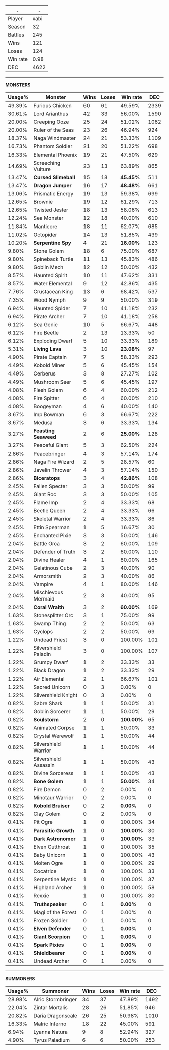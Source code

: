 .|.
|-|-
Player|xabi
Season|32
Battles|245
Wins|121
Loses|124
Win rate|0.98
DEC|4622

---
**MONSTERS**

Usage%|Monster|Wins|Loses|Win rate|DEC|
-|-|-|-|-|-|
49.39%|Furious Chicken|60|61|49.59%|2339|
30.61%|Lord Arianthus|42|33|56.00%|1590|
20.00%|Creeping Ooze|25|24|51.02%|1062|
20.00%|Ruler of the Seas|23|26|46.94%|924|
18.37%|Naga Windmaster|24|21|53.33%|1109|
16.73%|Phantom Soldier|21|20|51.22%|698|
16.33%|Elemental Phoenix|19|21|47.50%|629|
14.69%|Screeching Vulture|23|13|63.89%|865|
13.47%|**Cursed Slimeball**|15|18|**45.45%**|511|
13.47%|**Dragon Jumper**|16|17|**48.48%**|661|
13.06%|Prismatic Energy|19|13|59.38%|699|
12.65%|Brownie|19|12|61.29%|713|
12.65%|Twisted Jester|18|13|58.06%|613|
12.24%|Sea Monster|12|18|40.00%|610|
11.84%|Manticore|18|11|62.07%|685|
11.02%|Octopider|14|13|51.85%|439|
10.20%|**Serpentine Spy**|4|21|**16.00%**|123|
9.80%|Stone Golem|18|6|75.00%|687|
9.80%|Spineback Turtle|11|13|45.83%|486|
9.80%|Goblin Mech|12|12|50.00%|432|
8.57%|Haunted Spirit|10|11|47.62%|331|
8.57%|Water Elemental|9|12|42.86%|435|
7.76%|Crustacean King|13|6|68.42%|537|
7.35%|Wood Nymph|9|9|50.00%|319|
6.94%|Haunted Spider|7|10|41.18%|232|
6.94%|Pirate Archer|7|10|41.18%|258|
6.12%|Sea Genie|10|5|66.67%|448|
6.12%|Fire Beetle|2|13|13.33%|50|
6.12%|Exploding Dwarf|5|10|33.33%|189|
5.31%|**Living Lava**|3|10|**23.08%**|97|
4.90%|Pirate Captain|7|5|58.33%|293|
4.49%|Kobold Miner|5|6|45.45%|154|
4.49%|Cerberus|3|8|27.27%|102|
4.49%|Mushroom Seer|5|6|45.45%|197|
4.08%|Flesh Golem|6|4|60.00%|212|
4.08%|Fire Spitter|6|4|60.00%|210|
4.08%|Boogeyman|4|6|40.00%|140|
3.67%|Imp Bowman|6|3|66.67%|222|
3.67%|Medusa|3|6|33.33%|134|
3.27%|**Feasting Seaweed**|2|6|**25.00%**|128|
3.27%|Peaceful Giant|5|3|62.50%|224|
2.86%|Peacebringer|4|3|57.14%|174|
2.86%|Naga Fire Wizard|2|5|28.57%|60|
2.86%|Javelin Thrower|4|3|57.14%|150|
2.86%|**Biceratops**|3|4|**42.86%**|108|
2.45%|Fallen Specter|3|3|50.00%|99|
2.45%|Giant Roc|3|3|50.00%|105|
2.45%|Flame Imp|2|4|33.33%|68|
2.45%|Beetle Queen|2|4|33.33%|66|
2.45%|Skeletal Warrior|2|4|33.33%|86|
2.45%|Ettin Spearman|1|5|16.67%|30|
2.45%|Enchanted Pixie|3|3|50.00%|146|
2.04%|Battle Orca|3|2|60.00%|109|
2.04%|Defender of Truth|3|2|60.00%|110|
2.04%|Divine Healer|4|1|80.00%|165|
2.04%|Gelatinous Cube|2|3|40.00%|90|
2.04%|Armorsmith|2|3|40.00%|86|
2.04%|Vampire|4|1|80.00%|146|
2.04%|Mischievous Mermaid|2|3|40.00%|95|
2.04%|**Coral Wraith**|3|2|**60.00%**|169|
1.63%|Stonesplitter Orc|3|1|75.00%|99|
1.63%|Swamp Thing|2|2|50.00%|63|
1.63%|Cyclops|2|2|50.00%|69|
1.22%|Undead Priest|3|0|100.00%|101|
1.22%|Silvershield Paladin|3|0|100.00%|107|
1.22%|Grumpy Dwarf|1|2|33.33%|33|
1.22%|Black Dragon|1|2|33.33%|29|
1.22%|Air Elemental|2|1|66.67%|101|
1.22%|Sacred Unicorn|0|3|0.00%|0|
1.22%|Silvershield Knight|0|3|0.00%|0|
0.82%|Sabre Shark|1|1|50.00%|31|
0.82%|Goblin Sorcerer|1|1|50.00%|29|
0.82%|**Soulstorm**|2|0|**100.00%**|65|
0.82%|Animated Corpse|1|1|50.00%|33|
0.82%|Crystal Werewolf|1|1|50.00%|44|
0.82%|Silvershield Warrior|1|1|50.00%|44|
0.82%|Silvershield Assassin|1|1|50.00%|43|
0.82%|Divine Sorceress|1|1|50.00%|43|
0.82%|**Bone Golem**|1|1|**50.00%**|34|
0.82%|Fire Demon|0|2|0.00%|0|
0.82%|Minotaur Warrior|0|2|0.00%|0|
0.82%|**Kobold Bruiser**|0|2|**0.00%**|0|
0.82%|Clay Golem|0|2|0.00%|0|
0.41%|Pit Ogre|1|0|100.00%|34|
0.41%|**Parasitic Growth**|1|0|**100.00%**|30|
0.41%|**Dark Astronomer**|1|0|**100.00%**|33|
0.41%|Elven Cutthroat|1|0|100.00%|35|
0.41%|Baby Unicorn|1|0|100.00%|43|
0.41%|Molten Ogre|1|0|100.00%|29|
0.41%|Cocatrice|1|0|100.00%|33|
0.41%|Serpentine Mystic|1|0|100.00%|37|
0.41%|Highland Archer|1|0|100.00%|58|
0.41%|Rexxie|1|0|100.00%|80|
0.41%|**Truthspeaker**|0|1|**0.00%**|0|
0.41%|Magi of the Forest|0|1|0.00%|0|
0.41%|Frozen Soldier|0|1|0.00%|0|
0.41%|**Elven Defender**|0|1|**0.00%**|0|
0.41%|**Giant Scorpion**|0|1|**0.00%**|0|
0.41%|**Spark Pixies**|0|1|**0.00%**|0|
0.41%|**Shieldbearer**|0|1|**0.00%**|0|
0.41%|Undead Archer|0|1|0.00%|0|

---
**SUMMONERS**

Usage%|Summoner|Wins|Loses|Win rate|DEC|
-|-|-|-|-|-|
28.98%|Alric Stormbringer|34|37|47.89%|1492|
22.04%|Zintar Mortalis|28|26|51.85%|946|
20.82%|Daria Dragonscale|26|25|50.98%|1010|
16.33%|Malric Inferno|18|22|45.00%|591|
6.94%|Lyanna Natura|9|8|52.94%|327|
4.90%|Tyrus Paladium|6|6|50.00%|253|

